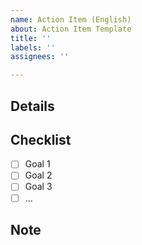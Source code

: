 ```yaml
---
name: Action Item (English)
about: Action Item Template
title: ''
labels: ''
assignees: ''

---
```


## Details

<!-- Please provide a clear and concise description of the action item. -->

## Checklist

<!-- Please provide a checklist to close this issue -->

- [ ] Goal 1
- [ ] Goal 2
- [ ] Goal 3
- [ ] ...

## Note

<!-- Please provide any additional information that might be necessary to complete the action item. -->
